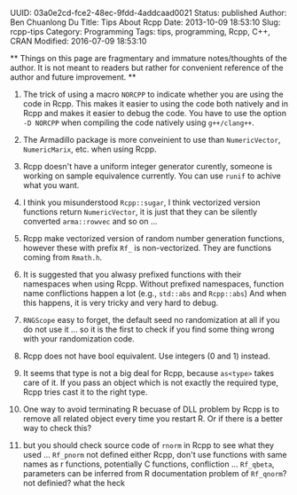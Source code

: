 UUID: 03a0e2cd-fce2-48ec-9fdd-4addcaad0021
Status: published
Author: Ben Chuanlong Du
Title: Tips About Rcpp
Date: 2013-10-09 18:53:10
Slug: rcpp-tips
Category: Programming
Tags: tips, programming, Rcpp, C++, CRAN
Modified: 2016-07-09 18:53:10

**
Things on this page are fragmentary and immature notes/thoughts of the author. 
It is not meant to readers but rather for convenient reference of the author and future improvement.
**
 

1. The trick of using a macro `NORCPP` to indicate 
whether you are using the code in Rcpp.
This makes it easier to using the code both natively and in Rcpp
and makes it easier to debug the code.
You have to use the option `-D NORCPP` when compiling the code natively using `g++/clang++`.

7. The Armadillo package is more conveinient to use 
than `NumericVector`, `NumericMarix`, etc. when using Rcpp.

8. Rcpp doesn't have a uniform integer generator curently, 
someone is working on sample equivalence currently. 
You can use `runif` to achive what you want.

9. I think you misunderstood `Rcpp::sugar`, 
I think vectorized version functions return `NumericVector`, 
it is just that they can be silently converted `arma::rowvec` and so on ...

10. Rcpp make vectorized version of random number generation functions, 
however these with prefix `Rf_` is non-vectorized. 
They are functions coming from `Rmath.h`.

11. It is suggested that you alwasy prefixed functions 
with their namespaces when using Rcpp. 
Without prefixed namespaces,
function name conflictions happen a lot
(e.g., `std::abs` and `Rcpp::abs`) 
And when this happens, 
it is very tricky and very hard to debug.

2. `RNGScope` easy to forget, 
the default seed no randomization at all if you do not use it ... 
so it is the first to check if you find some thing wrong with your randomization code. 

12. Rcpp does not have bool equivalent. 
Use integers (0 and 1) instead.

13. It seems that type is not a big deal for Rcpp, 
because `as<type>` takes care of it.
If you pass an object which is not exactly the required type, 
Rcpp tries cast it to the right type.

14. One way to avoid terminating R becuase of DLL problem by Rcpp 
is to remove all related object every time you restart R. 
Or if there is a better way to check this?

1. but you should check source code of `rnorm` in Rcpp to see what they used ...
`Rf_pnorm` not defined either
Rcpp, don't use functions with same names as r functions, 
potentially C functions, confliction ...
`Rf_qbeta`, parameters can be inferred from R documentation
problem of `Rf_qnorm`? not definied? what the heck
